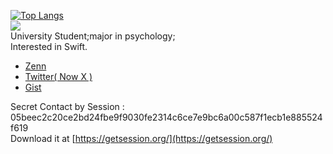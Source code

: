 [![Top Langs](https://github-readme-stats.vercel.app/api/top-langs/?username=halqme&theme=tokyonight&layout=compact)](https://github.com/anuraghazra/github-readme-stats)  
<img src="https://github-readme-stats.vercel.app/api?username=halqme&show_icons=true&theme=tokyonight" />  
University Student;major in psychology;  
Interested in Swift.  

- [Zenn](https://zenn.dev/hal227)
- [Twitter( Now X )](https://twitter.com/halqme_dev)
- [Gist](https://gist.github.com/HALQME)

Secret Contact by Session :  05beec2c20ce2bd24fbe9f9030fe2314c6ce7e9bc6a00c587f1ecb1e885524f619  
Download it at [https://getsession.org/](https://getsession.org/)


<!--
**HALQME/HALQME** is a ✨ _special_ ✨ repository because its `README.md` (this file) appears on your GitHub profile.

Here are some ideas to get you started:

- 🔭 I’m currently working on ...
- 🌱 I’m currently learning ...
- 👯 I’m looking to collaborate on ...
- 🤔 I’m looking for help with ...
- 💬 Ask me about ...
- 📫 How to reach me: ...
- 😄 Pronouns: ...
- ⚡ Fun fact: ...
-->
